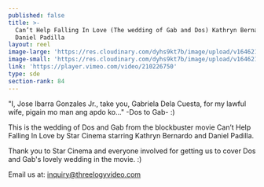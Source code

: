 ```yaml
---
published: false
title: >-
  Can’t Help Falling In Love (The wedding of Gab and Dos) Kathryn Bernardo and
  Daniel Padilla
layout: reel
image-large: 'https://res.cloudinary.com/dyhs9kt7b/image/upload/v1646214571/Gab_Dos.jpg'
image-small: 'https://res.cloudinary.com/dyhs9kt7b/image/upload/v1646214571/Gab_Dos.jpg'
link: 'https://player.vimeo.com/video/210226750'
type: sde
section-rank: 84
---
```

"I, Jose Ibarra Gonzales Jr., take you, Gabriela Dela Cuesta, for my lawful wife, pigain mo man ang apdo ko..." -Dos to Gab- :)

This is the wedding of Dos and Gab from the blockbuster movie Can’t Help Falling In Love by Star Cinema starring Kathryn Bernardo and Daniel Padilla.

Thank you to Star Cinema and everyone involved for getting us to cover Dos and Gab's lovely wedding in the movie. :)

Email us at: inquiry@threelogyvideo.com
